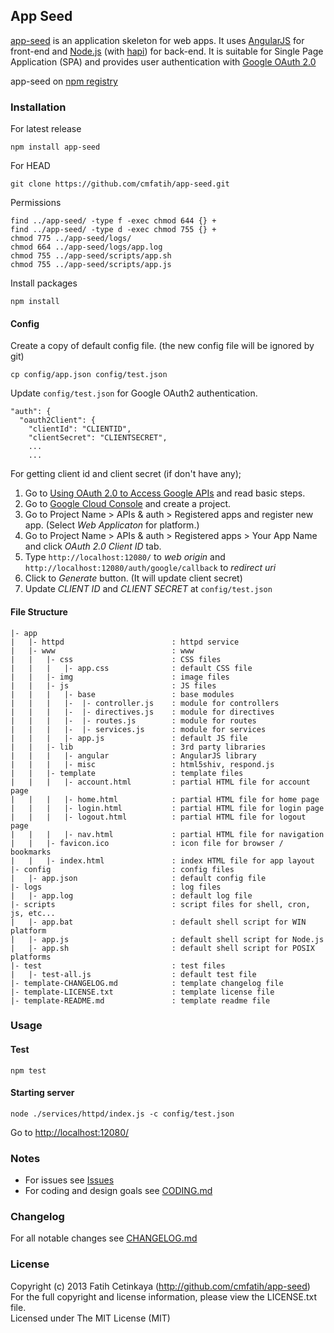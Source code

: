 ## App Seed

[app-seed](http://github.com/cmfatih/app-seed) is an application skeleton for web apps.
It uses [AngularJS](http://angularjs.org/) for front-end and [Node.js](http://nodejs.org/) 
(with [hapi](http://hapijs.com/)) for back-end. It is suitable for Single Page Application (SPA) 
and provides user authentication with [Google OAuth 2.0](https://developers.google.com/accounts/docs/OAuth2WebServer)

app-seed on [npm registry](http://npmjs.org/package/app-seed)

### Installation

For latest release
```
npm install app-seed
```

For HEAD
```
git clone https://github.com/cmfatih/app-seed.git
```

Permissions
```
find ../app-seed/ -type f -exec chmod 644 {} +
find ../app-seed/ -type d -exec chmod 755 {} +
chmod 775 ../app-seed/logs/
chmod 664 ../app-seed/logs/app.log
chmod 755 ../app-seed/scripts/app.sh
chmod 755 ../app-seed/scripts/app.js
```

Install packages
```
npm install
```

#### Config

Create a copy of default config file. (the new config file will be ignored by git)
```
cp config/app.json config/test.json
```

Update `config/test.json` for Google OAuth2 authentication. 
```
"auth": {
  "oauth2Client": {
    "clientId": "CLIENTID",
    "clientSecret": "CLIENTSECRET",
    ...
    ...
```

For getting client id and client secret (if don't have any);  

1. Go to [Using OAuth 2.0 to Access Google APIs](https://developers.google.com/accounts/docs/OAuth2#basicsteps) and read basic steps.
2. Go to [Google Cloud Console](https://cloud.google.com/console) and create a project.
3. Go to Project Name > APIs & auth > Registered apps and register new app. (Select *Web Applicaton* for platform.)
4. Go to Project Name > APIs & auth > Registered apps > Your App Name and click *OAuth 2.0 Client ID* tab.
5. Type `http://localhost:12080/` to *web origin* and `http://localhost:12080/auth/google/callback` to *redirect uri*
6. Click to *Generate* button. (It will update client secret)
7. Update *CLIENT ID* and *CLIENT SECRET* at `config/test.json`

#### File Structure

```
|- app
|   |- httpd                        : httpd service
|   |- www                          : www
|   |   |- css                      : CSS files
|   |   |   |- app.css              : default CSS file
|   |   |- img                      : image files
|   |   |- js                       : JS files
|   |   |   |- base                 : base modules
|   |   |   |-  |- controller.js    : module for controllers
|   |   |   |-  |- directives.js    : module for directives
|   |   |   |-  |- routes.js        : module for routes
|   |   |   |-  |- services.js      : module for services
|   |   |   |- app.js               : default JS file
|   |   |- lib                      : 3rd party libraries
|   |   |   |- angular              : AngularJS library
|   |   |   |- misc                 : html5shiv, respond.js
|   |   |- template                 : template files
|   |   |   |- account.html         : partial HTML file for account page
|   |   |   |- home.html            : partial HTML file for home page
|   |   |   |- login.html           : partial HTML file for login page
|   |   |   |- logout.html          : partial HTML file for logout page
|   |   |   |- nav.html             : partial HTML file for navigation
|   |   |- favicon.ico              : icon file for browser / bookmarks
|   |   |- index.html               : index HTML file for app layout
|- config                           : config files
|   |- app.json                     : default config file
|- logs                             : log files
|   |- app.log                      : default log file
|- scripts                          : script files for shell, cron, js, etc...
|   |- app.bat                      : default shell script for WIN platform
|   |- app.js                       : default shell script for Node.js
|   |- app.sh                       : default shell script for POSIX platforms
|- test                             : test files
|   |- test-all.js                  : default test file
|- template-CHANGELOG.md            : template changelog file
|- template-LICENSE.txt             : template license file
|- template-README.md               : template readme file
```

### Usage

#### Test
```
npm test
```

#### Starting server
```
node ./services/httpd/index.js -c config/test.json
```

Go to [http://localhost:12080/](http://localhost:12080/)

### Notes

* For issues see [Issues](https://github.com/cmfatih/app-seed/issues)
* For coding and design goals see [CODING.md](https://github.com/cmfatih/app-seed/blob/master/CODING.md)

### Changelog

For all notable changes see [CHANGELOG.md](https://github.com/cmfatih/app-seed/blob/master/CHANGELOG.md)

### License

Copyright (c) 2013 Fatih Cetinkaya (http://github.com/cmfatih/app-seed)  
For the full copyright and license information, please view the LICENSE.txt file.  
Licensed under The MIT License (MIT)
